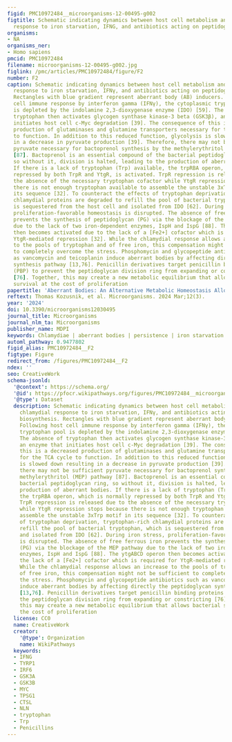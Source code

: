 ```yaml
---
figid: PMC10972484__microorganisms-12-00495-g002
figtitle: Schematic indicating dynamics between host cell metabolism and the chlamydial
  response to iron starvation, IFNG, and antibiotics acting on peptidoglycan biosynthesis
organisms:
- NA
organisms_ner:
- Homo sapiens
pmcid: PMC10972484
filename: microorganisms-12-00495-g002.jpg
figlink: /pmc/articles/PMC10972484/figure/F2
number: F2
caption: Schematic indicating dynamics between host cell metabolism and the chlamydial
  response to iron starvation, IFNγ, and antibiotics acting on peptidoglycan biosynthesis.
  Rectangles with blue gradient represent aberrant body (AB) inducers. Following host
  cell immune response by interferon gamma (IFNγ), the cytoplasmic tryptophan pool
  is depleted by the indolamine 2,3-dioxygenase enzyme (IDO) [59]. The absence of
  tryptophan then activates glycogen synthase kinase-3 beta (GSK3β), an enzyme that
  initiates host cell c-Myc degradation [39]. The consequence of this is a decreased
  production of glutaminases and glutamine transporters necessary for the TCA cycle
  to function. In addition to this reduced function, glycolysis is slowed down resulting
  in a decrease in pyruvate production [39]. Therefore, there may not be sufficient
  pyruvate necessary for bactoprenol synthesis by the methylerythritol (MEP) pathway
  [87]. Bactoprenol is an essential compound of the bacterial peptidoglycan ring,
  so without it, division is halted, leading to the production of aberrant bodies.
  If there is a lack of tryptophan (Trp) available, the trpRBA operon, which is normally
  repressed by both TrpR and YtgR, is activated. TrpR repression is released due to
  the absence of the necessary tryptophan cofactor while YtgR repression stops because
  there is not enough tryptophan available to assemble the unstable 3xTrp motif in
  its sequence [32]. To counteract the effects of tryptophan deprivation, tryptophan-rich
  chlamydial proteins are degraded to refill the pool of bacterial tryptophan, which
  is sequestered from the host cell and isolated from IDO [62]. During iron stress,
  proliferation-favorable homeostasis is disrupted. The absence of free ferrous iron
  prevents the synthesis of peptidoglycan (PG) via the blockage of the MEP pathway
  due to the lack of two iron-dependent enzymes, IspH and IspG [88]. The ytgABCD operon
  then becomes activated due to the lack of a [Fe2+] cofactor which is required for
  YtgR-mediated repression [32]. While the chlamydial response allows an increase
  to the pools of tryptophan and of free iron, this compensation might not be sufficient
  to completely overcome the stress. Phosphomycin and glycopeptide antibiotics such
  as vancomycin and teicoplanin induce aberrant bodies by affecting directly the peptidoglycan
  synthesis pathway [13,76]. Penicillin derivatives target penicillin binding proteins
  (PBP) to prevent the peptidoglycan division ring from expanding or constricting
  [76]. Together, this may create a new metabolic equilibrium that allows bacterial
  survival at the cost of proliferation
papertitle: 'Aberrant Bodies: An Alternative Metabolic Homeostasis Allowing Survivability?'
reftext: Thomas Kozusnik, et al. Microorganisms. 2024 Mar;12(3).
year: '2024'
doi: 10.3390/microorganisms12030495
journal_title: Microorganisms
journal_nlm_ta: Microorganisms
publisher_name: MDPI
keywords: Chlamydiae | aberrant bodies | persistence | iron starvation | interferon-gamma
automl_pathway: 0.9477802
figid_alias: PMC10972484__F2
figtype: Figure
redirect_from: /figures/PMC10972484__F2
ndex: ''
seo: CreativeWork
schema-jsonld:
  '@context': https://schema.org/
  '@id': https://pfocr.wikipathways.org/figures/PMC10972484__microorganisms-12-00495-g002.html
  '@type': Dataset
  description: Schematic indicating dynamics between host cell metabolism and the
    chlamydial response to iron starvation, IFNγ, and antibiotics acting on peptidoglycan
    biosynthesis. Rectangles with blue gradient represent aberrant body (AB) inducers.
    Following host cell immune response by interferon gamma (IFNγ), the cytoplasmic
    tryptophan pool is depleted by the indolamine 2,3-dioxygenase enzyme (IDO) [59].
    The absence of tryptophan then activates glycogen synthase kinase-3 beta (GSK3β),
    an enzyme that initiates host cell c-Myc degradation [39]. The consequence of
    this is a decreased production of glutaminases and glutamine transporters necessary
    for the TCA cycle to function. In addition to this reduced function, glycolysis
    is slowed down resulting in a decrease in pyruvate production [39]. Therefore,
    there may not be sufficient pyruvate necessary for bactoprenol synthesis by the
    methylerythritol (MEP) pathway [87]. Bactoprenol is an essential compound of the
    bacterial peptidoglycan ring, so without it, division is halted, leading to the
    production of aberrant bodies. If there is a lack of tryptophan (Trp) available,
    the trpRBA operon, which is normally repressed by both TrpR and YtgR, is activated.
    TrpR repression is released due to the absence of the necessary tryptophan cofactor
    while YtgR repression stops because there is not enough tryptophan available to
    assemble the unstable 3xTrp motif in its sequence [32]. To counteract the effects
    of tryptophan deprivation, tryptophan-rich chlamydial proteins are degraded to
    refill the pool of bacterial tryptophan, which is sequestered from the host cell
    and isolated from IDO [62]. During iron stress, proliferation-favorable homeostasis
    is disrupted. The absence of free ferrous iron prevents the synthesis of peptidoglycan
    (PG) via the blockage of the MEP pathway due to the lack of two iron-dependent
    enzymes, IspH and IspG [88]. The ytgABCD operon then becomes activated due to
    the lack of a [Fe2+] cofactor which is required for YtgR-mediated repression [32].
    While the chlamydial response allows an increase to the pools of tryptophan and
    of free iron, this compensation might not be sufficient to completely overcome
    the stress. Phosphomycin and glycopeptide antibiotics such as vancomycin and teicoplanin
    induce aberrant bodies by affecting directly the peptidoglycan synthesis pathway
    [13,76]. Penicillin derivatives target penicillin binding proteins (PBP) to prevent
    the peptidoglycan division ring from expanding or constricting [76]. Together,
    this may create a new metabolic equilibrium that allows bacterial survival at
    the cost of proliferation
  license: CC0
  name: CreativeWork
  creator:
    '@type': Organization
    name: WikiPathways
  keywords:
  - IFNG
  - TYRP1
  - IRF6
  - GSK3A
  - GSK3B
  - MYC
  - TPSG1
  - CTSL
  - NLN
  - tryptophan
  - Trp
  - Penicillins
---
```

